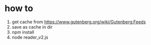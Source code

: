 # how to
1. get cache from https://www.gutenberg.org/wiki/Gutenberg:Feeds
2. save as cache in dir
3. npm install
4. node reader_v2.js
